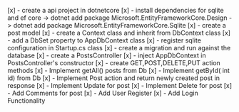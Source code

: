 [x] - create a api project in dotnetcore
[x] - install dependencies for sqlite and ef core
    -> dotnet add package Microsoft.EntityFrameworkCore.Design
    -> dotnet add package Microsoft.EntityFrameworkCore.Sqlite 
[x] - create a post model
[x] - create a Context class and inherit from DbContext class
[x] - add a DbSet property to AppDbContext class
[x] - register sqlite configuration in Startup.cs class
[x] - create a migration and run against the database
[x] - create a PostsController 
[x] - inject AppDbContext in PostsController's constructor
[x] - create GET,POST,DELETE,PUT action methods
[x] - Implement getAll() posts from Db
[x] - Implement getById( int id) from Db
[x] - Implement Post action and return newly created post in response
[x] - Implement Update for post 
[x] - Implement Delete for post
[x] - Add Comments for post
[x] - Add User Register 
[x] - Add Login Functionality

